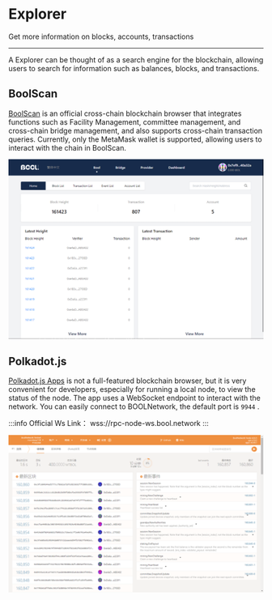# Explorer

Get more information on blocks, accounts, transactions

---

A Explorer can be thought of as a search engine for the blockchain, allowing users to search for information such as balances, blocks, and transactions.

## BoolScan

[BoolScan](http://boolscan.com/) is an official cross-chain blockchain browser that integrates functions such as Facility Management, committee management, and cross-chain bridge management, and also supports cross-chain transaction queries. Currently, only the MetaMask wallet is supported, allowing users to interact with the chain in BoolScan.

![boolscan-explorer](/img/tools/boolscan-explorer.png)

## Polkadot.js

[Polkadot.js Apps](https://apps.bool.network/) is not a full-featured blockchain browser, but it is very convenient for developers, especially for running a local node, to view the status of the node. The app uses a WebSocket endpoint to interact with the network. You can easily connect to BOOLNetwork, the default port is `9944` .

:::info
Official Ws Link： wss://rpc-node-ws.bool.network
:::

![polkadotjs-explorer](/img/tools/polkadotjs-explorer.png)
